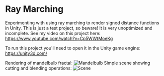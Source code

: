 # Ray Marching
Experimenting with using ray marching to render signed distance functions in Unity.
This is just a test project, so beware! It is very unoptimized and incomplete.
See my video on this project here: https://www.youtube.com/watch?v=Cp5WWtMoeKg

To run this project you'll need to open it in the Unity game engine: https://unity3d.com/

Rendering of mandelbulb fractal:
![Mandelbulb](https://i.imgur.com/D0Dhn0a.png)
Simple scene showing cutting and blending operations:
![Scene](https://i.imgur.com/DJRz688.png)
